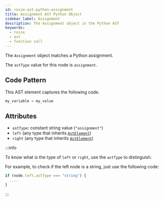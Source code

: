 ```yaml
---
id: rosie-ast-python-assignment
title: Assignment AST Python Object
sidebar_label: Assignment
description: The Assignment object in the Python AST
keywords:
  - rosie
  - ast
  - function call
---
```


The `Assignment` object matches a Python assignment.

The `astType` value for this node is `assignment`.

## Code Pattern

This AST element captures the following code.

```python
my_variable = my_value
```

## Attributes

- `astType`: constant string value (`"assignment"`)
- `left` (any type that inherits [`AstElement`](/docs/rosie/ast/common/rosie-ast-common-astelement))
- `right` (any type that inherits [`AstElement`](/docs/rosie/ast/common/rosie-ast-common-astelement))

:::info

To know what is the type of `left` or `right`, use the `astType` to distinguish.

For example, to check if the left node is a string, just use the following code:

```javascript
if (node.left.astType === "string") {
  ....
}
```

:::
